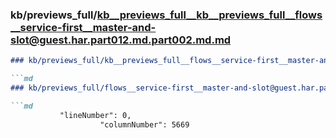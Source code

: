 ### kb/previews_full/kb__previews_full__kb__previews_full__flows__service-first__master-and-slot@guest.har.part012.md.part002.md.md

```md
### kb/previews_full/kb__previews_full__flows__service-first__master-and-slot@guest.har.part012.md.part002.md

```md
### kb/previews_full/flows__service-first__master-and-slot@guest.har.part012.md (part 002)

```md
           "lineNumber": 0,
                    "columnNumber": 5669
 
```

```

```

```
